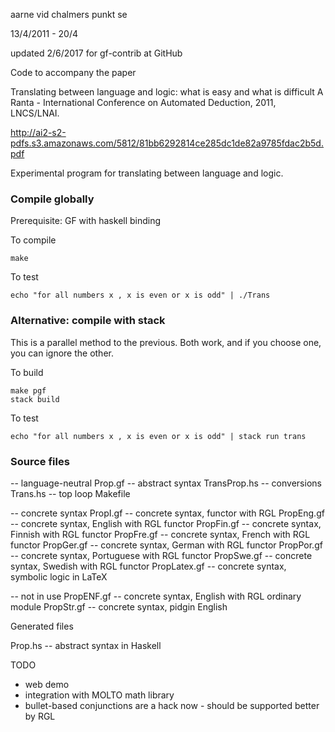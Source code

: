 aarne vid chalmers punkt se

13/4/2011 - 20/4

updated 2/6/2017 for gf-contrib at GitHub

Code to accompany the paper

Translating between language and logic: what is easy and what is difficult
A Ranta - International Conference on Automated Deduction, 2011, LNCS/LNAI.

http://ai2-s2-pdfs.s3.amazonaws.com/5812/81bb6292814ce285dc1de82a9785fdac2b5d.pdf

Experimental program for translating between language and logic.

### Compile globally

Prerequisite: GF with haskell binding

To compile

    make

To test

    echo "for all numbers x , x is even or x is odd" | ./Trans

### Alternative: compile with stack

This is a parallel method to the previous. Both work, and if you choose one, you can ignore the other.

To build

    make pgf
    stack build

To test

    echo "for all numbers x , x is even or x is odd" | stack run trans

### Source files

  -- language-neutral
  Prop.gf        -- abstract syntax
  TransProp.hs   -- conversions
  Trans.hs       -- top loop
  Makefile

  -- concrete syntax
  PropI.gf       -- concrete syntax, functor with RGL
  PropEng.gf     -- concrete syntax, English with RGL functor
  PropFin.gf     -- concrete syntax, Finnish with RGL functor
  PropFre.gf     -- concrete syntax, French  with RGL functor
  PropGer.gf     -- concrete syntax, German  with RGL functor
  PropPor.gf     -- concrete syntax, Portuguese with RGL functor
  PropSwe.gf     -- concrete syntax, Swedish with RGL functor
  PropLatex.gf   -- concrete syntax, symbolic logic in LaTeX

  -- not in use
  PropENF.gf     -- concrete syntax, English with RGL ordinary module
  PropStr.gf     -- concrete syntax, pidgin English

Generated files

  Prop.hs        -- abstract syntax in Haskell

TODO

  - web demo
  - integration with MOLTO math library
  - bullet-based conjunctions are a hack now - should be supported better by RGL

